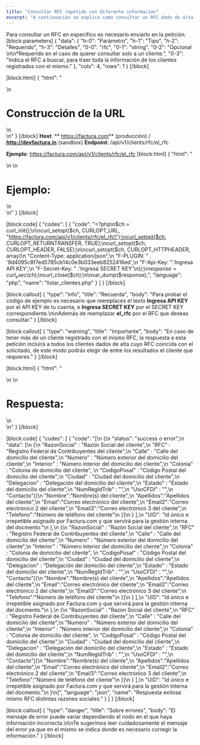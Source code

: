```yaml
---
title: "Consultar RFC repetido con diferente información"
excerpt: "A continuación se explica como consultar un RFC dado de alta más de una vez pero con distintas razones sociales o distintos datos."
---
```

Para consultar un RFC en específico es necesario enviarlo en la petición.
[block:parameters]
{
  "data": {
    "h-0": "Parámetro",
    "h-1": "Tipo",
    "h-2": "Requerido",
    "h-3": "Detalles",
    "0-0": "rfc",
    "0-1": "string",
    "0-2": "Opcional \n\n*Requerido en el caso de querer consultar solo a un cliente.",
    "0-3": "Indica el RFC a buscar, para traer toda la información de los clientes registrados con el mismo."
  },
  "cols": 4,
  "rows": 1
}
[/block]

[block:html]
{
  "html": "<div>\n  <h1>Construcción de la URL</h1>\n</div>\n<style>\n  h1{\n  \tcolor:#173457;\n    font-size: 18px;\n    font-weight:500;\n  }\n</style>"
}
[/block]
**Host**: ** https://factura.com** (producción)     /    **http://devfactura.in** (sandbox)
**Endpoint**:  /api/v1/clients/rfc/el_rfc

**Ejemplo**:  https://factura.com/api/v1/clients/rfc/el_rfc
[block:html]
{
  "html": "<div>\n  \n  <h1>Ejemplo:</h1>\n</div>\n<style>\n  h1{\n  \tcolor:#173457;\n    font-size: 18px;\n    font-weight:500;\n  }\n</style>"
}
[/block]

[block:code]
{
  "codes": [
    {
      "code": "<?php\n$ch = curl_init();\n\ncurl_setopt($ch, CURLOPT_URL, \"https://factura.com/api/v1/clients/rfc/el_rfc\");\ncurl_setopt($ch, CURLOPT_RETURNTRANSFER, TRUE);\ncurl_setopt($ch, CURLOPT_HEADER, FALSE);\n\ncurl_setopt($ch, CURLOPT_HTTPHEADER, array(\n    \"Content-Type: application/json\",\n    \"F-PLUGIN: \" . '9d4095c8f7ed5785cb14c0e3b033eeb8252416ed',\n    \"F-Api-Key: \".'Ingresa API KEY',\n    \"F-Secret-Key: \" .'Ingresa SECRET KEY'\n));\n$response = curl_exec($ch);\ncurl_close($ch);\n\nvar_dump($response);",
      "language": "php",
      "name": "listar_clientes.php"
    }
  ]
}
[/block]

[block:callout]
{
  "type": "info",
  "title": "Recuerda",
  "body": "Para probar el código de ejemplo es necesario que reemplaces el texto  **Ingresa API KEY**  por el API KEY de tu cuenta, e **Ingresa SECRET KEY**  por el SECRET KEY correspondiente.\n\nAdemás de reemplazar **el_rfc** por el RFC  que deseas consultar."
}
[/block]

[block:callout]
{
  "type": "warning",
  "title": "Importante",
  "body": "En caso de tener más de un cliente registrado con el mismo RFC, la respuesta a esta petición incluirá a todos los clientes dados de alta cuyo RFC coincida con el solicitado, de este modo podrás elegir de entre los resultados el cliente que requieres."
}
[/block]

[block:html]
{
  "html": "<div>\n  \n  <h1>Respuesta:</h1>\n</div>\n<style>\n  h1{\n  \tcolor:#173457;\n    font-size: 18px;\n    font-weight:500;\n  }\n</style>"
}
[/block]

[block:code]
{
  "codes": [
    {
      "code": "[\n    {\n        \"status\": \"success o error\",\n        \"data\": [\n            {\n                \"RazonSocial\" : \"Razón Social del cliente\",\n                \"RFC\" : \"Registro Federal de Contribuyentes del cliente\",\n                \"Calle\" : \"Calle del domicilio del cliente\",\n                \"Numero\" : \"Número exterior del domicilio del cliente\",\n                \"Interior\" : \"Número interior del domicilio del cliente\",\n                \"Colonia\" : \"Colonia de domicilio del cliente\", \n                \"CodigoPosal\" : \"Código Postal del domicilio del cliente\",\n                \"Ciudad\" : \"Ciudad del domicilio del cliente\",\n                \"Delegacion\" : \"Delegación del domicilio del cliente\",\n                \"Estado\" : \"Estado del domicilio del cliente\",\n                \"NumRegIdTrib\" : \"\",\n                \"UsoCFDI\" : \"\",\n                \"Contacto\"[{\n                    \"Nombre\":\"Nombre(s) del cliente\",\n                    \"Apellidos\":\"Apellidos del cliente\",\n                    \"Email\":\"Correo electrónico del cliente\",\n                    \"Email2\":\"Correo electrónico 2 del cliente\",\n                    \"Email3\":\"Correo electrónico 3 del cliente\",\n                    \"Telefono\":\"Número de teléfono del cliente\"\n                }]\n                                }                ],\n        \"UID\": \"Id único e irrepetible asignado por Factura.com y que servirá para la gestión interna del docmento.\"\n    },\n    {\n                \"RazonSocial\" : \"Razón Social del cliente\",\n                \"RFC\" : \"Registro Federal de Contribuyentes del cliente\",\n                \"Calle\" : \"Calle del domicilio del cliente\",\n                \"Numero\" : \"Número exterior del domicilio del cliente\",\n                \"Interior\" : \"Número interior del domicilio del cliente\",\n                \"Colonia\" : \"Colonia de domicilio del cliente\", \n                \"CodigoPosal\" : \"Código Postal del domicilio del cliente\",\n                \"Ciudad\" : \"Ciudad del domicilio del cliente\",\n                \"Delegacion\" : \"Delegación del domicilio del cliente\",\n                \"Estado\" : \"Estado del domicilio del cliente\",\n                \"NumRegIdTrib\" : \"\",\n                \"UsoCFDI\" : \"\",\n                \"Contacto\"[{\n                    \"Nombre\":\"Nombre(s) del cliente\",\n                    \"Apellidos\":\"Apellidos del cliente\",\n                    \"Email\":\"Correo electrónico del cliente\",\n                    \"Email2\":\"Correo electrónico 2 del cliente\",\n                    \"Email3\":\"Correo electrónico 3 del cliente\",\n                    \"Telefono\":\"Número de teléfono del cliente\"\n                }]\n                                }                ],\n        \"UID\": \"Id único e irrepetible asignado por Factura.com y que servirá para la gestión interna del docmento.\"\n    },\n    {\n                \"RazonSocial\" : \"Razón Social del cliente\",\n                \"RFC\" : \"Registro Federal de Contribuyentes del cliente\",\n                \"Calle\" : \"Calle del domicilio del cliente\",\n                \"Numero\" : \"Número exterior del domicilio del cliente\",\n                \"Interior\" : \"Número interior del domicilio del cliente\",\n                \"Colonia\" : \"Colonia de domicilio del cliente\", \n                \"CodigoPosal\" : \"Código Postal del domicilio del cliente\",\n                \"Ciudad\" : \"Ciudad del domicilio del cliente\",\n                \"Delegacion\" : \"Delegación del domicilio del cliente\",\n                \"Estado\" : \"Estado del domicilio del cliente\",\n                \"NumRegIdTrib\" : \"\",\n                \"UsoCFDI\" : \"\",\n                \"Contacto\"[{\n                    \"Nombre\":\"Nombre(s) del cliente\",\n                    \"Apellidos\":\"Apellidos del cliente\",\n                    \"Email\":\"Correo electrónico del cliente\",\n                    \"Email2\":\"Correo electrónico 2 del cliente\",\n                    \"Email3\":\"Correo electrónico 3 del cliente\",\n                    \"Telefono\":\"Número de teléfono del cliente\"\n                }]\n                                }                ],\n        \"UID\": \"Id único e irrepetible asignado por Factura.com y que servirá para la gestión interna del docmento.\"\n    }\n]",
      "language": "json",
      "name": "Respuesta exitosa mismo RFC distintas razones sociales."
    }
  ]
}
[/block]

[block:callout]
{
  "type": "danger",
  "title": "Sobre errores",
  "body": "El mensaje de error puede variar dependiendo el nodo en el que haya información incorrecta.\n\nTe sugerimos leer cuidadosamente el mensaje del error ya que en el mismo se indica donde es necesario corregir la información."
}
[/block]